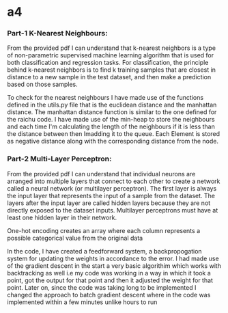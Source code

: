 # a4
### Part-1 K-Nearest Neighbours:
From the provided pdf I can understand that k-nearest neighbors is a type of non-parametric supervised machine learning algorithm that is used for both classification and regression tasks. For classification, the principle behind k-nearest neighbors is to find k training samples that are closest in distance to a new sample in the test dataset, and then make a prediction based on those samples. 

To check for the nearest neighbours I have made use of the functions defined in the utils.py file that is the euclidean distance and the manhattan distance. The manhattan distance function is similar to the one defined for the raichu code. I have made use of the min-heap to store the neighbours and each time I'm calculating the length of the neighbours if it is less than the distance between then Imadding it to the queue. Each Element is stored as negative distance along with the corresponding distance from the node. 

### Part-2 Multi-Layer Perceptron:
From the provided pdf I can understand that individual neurons are arranged into multiple layers that connect to each other to create a network called a neural network (or multilayer perceptron). The first layer is always the input layer that represents the input of a sample from the dataset. The layers after the input layer are called hidden layers because they are not directly exposed to the dataset inputs. Multilayer perceptrons must have at least one hidden layer in their network.

One-hot encoding creates an array where each column represents a possible categorical value from the original data 

In the code, I have created a feedforward system, a backpropogation system for updating the weights in accordance to the error. I had made use of the gradient descent in the start a very basic algorithim which works with backtracking as well i.e my code was working in a way in which it took a point, got the output for that point and then it adjusted the weight for that point. Later on, since the code was taking long to be implemented I changed the approach to batch gradient descent where in the code was implemented within a few minutes unlike hours to run